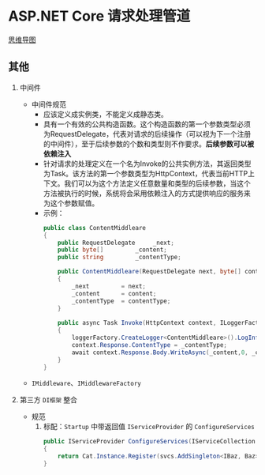 # ASP.NET Core 请求处理管道

[思维导图](https://www.processon.com/mindmap/5acaf06ee4b04a5e961f6b08)

## 其他

1. 中间件
    - 中间件规范
        + 应该定义成实例类，不能定义成静态类。
        + 具有一个有效的公共构造函数。这个构造函数的第一个参数类型必须为RequestDelegate，代表对请求的后续操作（可以视为下一个注册的中间件），至于后续参数的个数和类型则不作要求。**后续参数可以被依赖注入**
        + 针对请求的处理定义在一个名为Invoke的公共实例方法，其返回类型为Task。该方法的第一个参数类型为HttpContext，代表当前HTTP上下文。我们可以为这个方法定义任意数量和类型的后续参数，当这个方法被执行的时候，系统将会采用依赖注入的方式提供响应的服务来为这个参数赋值。
        + 示例：
            ``` C#
            public class ContentMiddleare
            {
                public RequestDelegate     _next;
                public byte[]         _content;
                public string         _contentType;

                public ContentMiddleare(RequestDelegate next, byte[] content, string contentType)
                {
                    _next         = next;
                    _content      = content;
                    _contentType  = contentType;
                }
             
                public async Task Invoke(HttpContext context, ILoggerFactory loggerFactory)
                {
                    loggerFactory.CreateLogger<ContentMiddleare>().LogInformation($"Write content ({_contentType})");
                    context.Response.ContentType = _contentType;
                    await context.Response.Body.WriteAsync(_content,0, _content.Length);
                }
            }
            ```
    - `IMiddleware`、`IMiddlewareFactory`

1. 第三方 `DI框架` 整合
    - 规范
        1. 标配：`Startup` 中带返回值 `IServiceProvider` 的 `ConfigureServices`
            ``` C#
            public IServiceProvider ConfigureServices(IServiceCollection svcs)
            {
                return Cat.Instance.Register(svcs.AddSingleton<IBaz, Baz>());
            }
            ```
